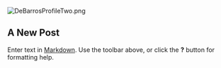 ![DeBarrosProfileTwo.png]({{site.baseurl}}/images/DeBarrosProfileTwo.png)
## A New Post

Enter text in [Markdown](http://daringfireball.net/projects/markdown/). Use the toolbar above, or click the **?** button for formatting help.
